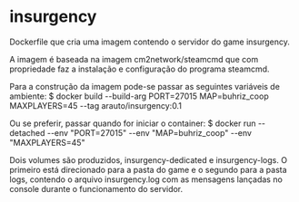 # insurgency
Dockerfile que cria uma imagem contendo o servidor do game insurgency.

A imagem é baseada na imagem cm2network/steamcmd que com propriedade faz a instalação e configuração do programa steamcmd.

Para a construção da imagem pode-se passar as seguintes variáveis de ambiente:
$ docker build --build-arg PORT=27015 MAP=buhriz_coop MAXPLAYERS=45 --tag arauto/insurgency:0.1

Ou se preferir, passar quando for iniciar o container:
$ docker run --detached --env "PORT=27015" --env "MAP=buhriz_coop" --env "MAXPLAYERS=45"

Dois volumes são produzidos, insurgency-dedicated e insurgency-logs. O primeiro está direcionado para a pasta do game e o segundo para a pasta logs, contendo o arquivo insurgency.log com as mensagens lançadas no console durante o funcionamento do servidor.
